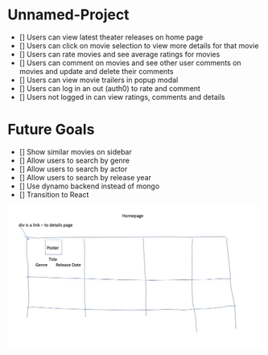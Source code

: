 # Unnamed-Project

- [] Users can view latest theater releases on home page
- [] Users can click on movie selection to view more details for that movie
- [] Users can rate movies and see average ratings for movies
- [] Users can comment on movies and see other user comments on movies and update and delete their comments
- [] Users can view movie trailers in popup modal
- [] Users can log in an out (auth0) to rate and comment
- [] Users not logged in can view ratings, comments and details

# Future Goals

- [] Show similar movies on sidebar
- [] Allow users to search by genre
- [] Allow users to search by actor
- [] Allow users to search by release year
- [] Use dynamo backend instead of mongo
- [] Transition to React


![](homepage.jpg)
